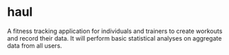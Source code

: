 # haul
A fitness tracking application for individuals and trainers to create workouts and record their data. It will perform basic statistical analyses on aggregate data from all users. 
